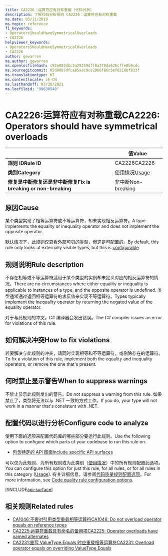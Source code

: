 ```yaml
---
title: CA2226：运算符应有对称重载（代码分析）
description: 了解代码分析规则 CA2226：运算符应有对称重载
ms.date: 03/11/2019
ms.topic: reference
f1_keywords:
- OperatorsShouldHaveSymmetricalOverloads
- CA2226
helpviewer_keywords:
- OperatorsShouldHaveSymmetricalOverloads
- CA2226
author: gewarren
ms.author: gewarren
ms.openlocfilehash: c92e082dbc3a29259dff8a378da626cffe0b6cdc
ms.sourcegitcommit: 05d0087dfca85aac9ca2960f86c5efd218bf833f
ms.translationtype: HT
ms.contentlocale: zh-CN
ms.lasthandoff: 03/30/2021
ms.locfileid: "99630548"
---
```

# <a name="ca2226-operators-should-have-symmetrical-overloads"></a><span data-ttu-id="19e29-103">CA2226:运算符应有对称重载</span><span class="sxs-lookup"><span data-stu-id="19e29-103">CA2226: Operators should have symmetrical overloads</span></span>

| | <span data-ttu-id="19e29-104">值</span><span class="sxs-lookup"><span data-stu-id="19e29-104">Value</span></span> |
|-|-|
| <span data-ttu-id="19e29-105">**规则 ID**</span><span class="sxs-lookup"><span data-stu-id="19e29-105">**Rule ID**</span></span> |<span data-ttu-id="19e29-106">CA2226</span><span class="sxs-lookup"><span data-stu-id="19e29-106">CA2226</span></span>|
| <span data-ttu-id="19e29-107">**类别**</span><span class="sxs-lookup"><span data-stu-id="19e29-107">**Category**</span></span> |[<span data-ttu-id="19e29-108">使用情况</span><span class="sxs-lookup"><span data-stu-id="19e29-108">Usage</span></span>](usage-warnings.md)|
| <span data-ttu-id="19e29-109">**修复是中断修复还是非中断修复**</span><span class="sxs-lookup"><span data-stu-id="19e29-109">**Fix is breaking or non-breaking**</span></span> |<span data-ttu-id="19e29-110">非中断</span><span class="sxs-lookup"><span data-stu-id="19e29-110">Non-breaking</span></span>|

## <a name="cause"></a><span data-ttu-id="19e29-111">原因</span><span class="sxs-lookup"><span data-stu-id="19e29-111">Cause</span></span>

<span data-ttu-id="19e29-112">某个类型实现了相等运算符或不等运算符，却未实现相反运算符。</span><span class="sxs-lookup"><span data-stu-id="19e29-112">A type implements the equality or inequality operator and does not implement the opposite operator.</span></span>

<span data-ttu-id="19e29-113">默认情况下，此规则仅查看外部可见的类型，但这是[可配置](#configure-code-to-analyze)的。</span><span class="sxs-lookup"><span data-stu-id="19e29-113">By default, this rule only looks at externally visible types, but this is [configurable](#configure-code-to-analyze).</span></span>

## <a name="rule-description"></a><span data-ttu-id="19e29-114">规则说明</span><span class="sxs-lookup"><span data-stu-id="19e29-114">Rule description</span></span>

<span data-ttu-id="19e29-115">不存在相等或不等运算符适用于某个类型的实例却未定义对应的相反运算符的情况。</span><span class="sxs-lookup"><span data-stu-id="19e29-115">There are no circumstances where either equality or inequality is applicable to instances of a type, and the opposite operator is undefined.</span></span> <span data-ttu-id="19e29-116">类型通常通过返回相等运算符的求反值来实现不等运算符。</span><span class="sxs-lookup"><span data-stu-id="19e29-116">Types typically implement the inequality operator by returning the negated value of the equality operator.</span></span>

<span data-ttu-id="19e29-117">对于与此规则的冲突，C# 编译器会发出错误。</span><span class="sxs-lookup"><span data-stu-id="19e29-117">The C# compiler issues an error for violations of this rule.</span></span>

## <a name="how-to-fix-violations"></a><span data-ttu-id="19e29-118">如何解决冲突</span><span class="sxs-lookup"><span data-stu-id="19e29-118">How to fix violations</span></span>

<span data-ttu-id="19e29-119">若要解决与此规则的冲突，请同时实现相等和不等运算符，或删除存在的运算符。</span><span class="sxs-lookup"><span data-stu-id="19e29-119">To fix a violation of this rule, implement both the equality and inequality operators, or remove the one that's present.</span></span>

## <a name="when-to-suppress-warnings"></a><span data-ttu-id="19e29-120">何时禁止显示警告</span><span class="sxs-lookup"><span data-stu-id="19e29-120">When to suppress warnings</span></span>

<span data-ttu-id="19e29-121">不禁止显示此规则发出的警告。</span><span class="sxs-lookup"><span data-stu-id="19e29-121">Do not suppress a warning from this rule.</span></span> <span data-ttu-id="19e29-122">如果禁止了，类型将无法以与 .NET 一致的方式工作。</span><span class="sxs-lookup"><span data-stu-id="19e29-122">If you do, your type will not work in a manner that's consistent with .NET.</span></span>

## <a name="configure-code-to-analyze"></a><span data-ttu-id="19e29-123">配置代码以进行分析</span><span class="sxs-lookup"><span data-stu-id="19e29-123">Configure code to analyze</span></span>

<span data-ttu-id="19e29-124">使用下面的选项来配置代码库的哪些部分要运行此规则。</span><span class="sxs-lookup"><span data-stu-id="19e29-124">Use the following option to configure which parts of your codebase to run this rule on.</span></span>

- [<span data-ttu-id="19e29-125">包含特定的 API 图面</span><span class="sxs-lookup"><span data-stu-id="19e29-125">Include specific API surfaces</span></span>](#include-specific-api-surfaces)

<span data-ttu-id="19e29-126">可以仅为此规则、为所有规则或为此类别（[使用情况](usage-warnings.md)）中的所有规则配置此选项。</span><span class="sxs-lookup"><span data-stu-id="19e29-126">You can configure this option for just this rule, for all rules, or for all rules in this category ([Usage](usage-warnings.md)).</span></span> <span data-ttu-id="19e29-127">有关详细信息，请参阅[代码质量规则配置选项](../code-quality-rule-options.md)。</span><span class="sxs-lookup"><span data-stu-id="19e29-127">For more information, see [Code quality rule configuration options](../code-quality-rule-options.md).</span></span>

[!INCLUDE[api-surface](~/includes/code-analysis/api-surface.md)]

## <a name="related-rules"></a><span data-ttu-id="19e29-128">相关规则</span><span class="sxs-lookup"><span data-stu-id="19e29-128">Related rules</span></span>

- [<span data-ttu-id="19e29-129">CA1046:不要对引用类型重载相等运算符</span><span class="sxs-lookup"><span data-stu-id="19e29-129">CA1046: Do not overload operator equals on reference types</span></span>](ca1046.md)
- [<span data-ttu-id="19e29-130">CA2225:运算符重载具有命名的备用项</span><span class="sxs-lookup"><span data-stu-id="19e29-130">CA2225: Operator overloads have named alternates</span></span>](ca2225.md)
- [<span data-ttu-id="19e29-131">CA2231:重写 ValueType.Equals 时应重载相等运算符</span><span class="sxs-lookup"><span data-stu-id="19e29-131">CA2231: Overload operator equals on overriding ValueType.Equals</span></span>](ca2231.md)
